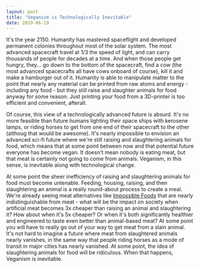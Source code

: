 ```yaml
---
layout: post
title: "Veganism is Technologically Inevitable"
date: 2019-06-19
---
```


It's the year 2150. Humanity has mastered spaceflight and developed permanent colonies throughout most of the solar system. The most advanced spacecraft travel at 1/3 the speed of light, and can carry thousands of people for decades at a time. And when those people get hungry, they... go down to the bottom of the spacecraft, find a cow (the most advanced spacecrafts all have cows onboard of course), kill it and make a hamburger out of it. Humanity is able to manipulate matter to the point that nearly any material can be printed from raw atoms and energy - including any food - but they still raise and slaughter animals for food anyway for some reason. Just printing your food from a 3D-printer is too efficient and convenient, afterall.

Of course, this view of a technologically advanced future is absurd. It's no more feasible than future humans lighting their space ships with kerosene lamps, or riding horses to get from one end of their spacecraft to the other (althoug that would be awesome). It's nearly impossible to envision an advanced sci-fi future where we're still raising and slaughtering animals for food, which means that at some point between now and that potential future everyone has become vegan. It doesn't mean nobody is eating meat, but that meat is certainly not going to come from animals. Veganism, in this sense, is inevitable along with technological change.

At some point the sheer inefficiency of raising and slaughtering animals for food must become untenable. Feeding, housing, raising, and then slaughtering an animal is a really round-about process to create a meal. We're already seeing meat alternatives like [Impossible Foods](https://impossiblefoods.com/food/) that are nearly indistinguishable from meat - what will be the impact on society when artificial meat becomes 3x cheaper than raising an animal and slaughtering it? How about when it's 5x cheaper? Or when it's both significantly healthier and engineered to taste even better than animal-based meat? At some point you will have to really go out of your way to get meat from a slain animal. It's not hard to imagine a future where meat from slaughtered animals nearly vanishes, in the same way that people riding horses as a mode of transit in major cities has nearly vanished. At some point, the idea of slaughtering animals for food will be ridiculous. When that happens, Veganism is inevitable.
